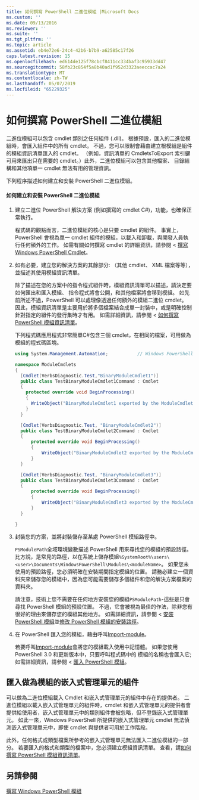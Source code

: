 ```yaml
---
title: 如何撰寫 PowerShell 二進位模組 |Microsoft Docs
ms.custom: ''
ms.date: 09/13/2016
ms.reviewer: ''
ms.suite: ''
ms.tgt_pltfrm: ''
ms.topic: article
ms.assetid: eb4e72e6-24c4-42b6-b7b9-a62585c17f26
caps.latest.revision: 15
ms.openlocfilehash: ed614de125f78cbcf8411cc334baf3c95933dd47
ms.sourcegitcommit: 58fb23c854f5a8b40ad1f952d3323aeeccac7a24
ms.translationtype: MT
ms.contentlocale: zh-TW
ms.lasthandoff: 05/07/2019
ms.locfileid: "65229325"
---
```

# <a name="how-to-write-a-powershell-binary-module"></a>如何撰寫 PowerShell 二進位模組

二進位模組可以包含 cmdlet 類別之任何組件 (.dll)。 根據預設，匯入的二進位模組時，會匯入組件中的所有 cmdlet。 不過，您可以限制會藉由建立根模組是組件的模組資訊清單匯入的 cmdlet。 （例如，資訊清單的 CmdletsToExport 索引鍵可用來匯出只在需要的 cmdlet。）此外，二進位模組可以包含其他檔案、 目錄結構和其他項單一 cmdlet 無法有用的管理資訊。

下列程序描述如何建立和安裝 PowerShell 二進位模組。

#### <a name="how-to-create-and-install-a-powershell-binary-module"></a>如何建立和安裝 PowerShell 二進位模組

1. 建立二進位 PowerShell 解決方案 (例如撰寫的 cmdlet C#)，功能，也確保正常執行。

   程式碼的觀點而言，二進位模組的核心是只要 cmdlet 的組件。 事實上，PowerShell 會視為單一 cmdlet 組件的模組，以載入和卸載，與開發人員執行任何額外的工作。 如需有關如何撰寫 cmdlet 的詳細資訊，請參閱 <<c0> [ 撰寫 Windows PowerShell Cmdlet](../cmdlet/writing-a-windows-powershell-cmdlet.md)。

2. 如有必要，建立您的解決方案的其餘部分: （其他 cmdlet、 XML 檔案等等），並描述其使用模組資訊清單。

   除了描述在您的方案中的指令程式組件時，模組資訊清單可以描述，請決定要如何匯出和匯入模組、 指令程式將會公開，和其他檔案將會移到模組。
   如先前所述不過，PowerShell 可以處理像透過任何額外的模組二進位 cmdlet。
   因此，模組資訊清單是主要用於將多個檔案結合成單一封裝中，或是明確控制針對指定的組件的發行集時才有用。
   如需詳細資訊，請參閱 <<c0> [ 如何撰寫 PowerShell 模組資訊清單](how-to-write-a-powershell-module-manifest.md)。

   下列程式碼應用程式非常簡單C#包含三個 cmdlet，在相同的檔案，可用做為模組的程式碼區塊。

   ```csharp
   using System.Management.Automation;           // Windows PowerShell namespace.

   namespace ModuleCmdlets
   {
     [Cmdlet(VerbsDiagnostic.Test,"BinaryModuleCmdlet1")]
     public class TestBinaryModuleCmdlet1Command : Cmdlet
     {
       protected override void BeginProcessing()
       {
         WriteObject("BinaryModuleCmdlet1 exported by the ModuleCmdlets module.");
       }
     }

     [Cmdlet(VerbsDiagnostic.Test, "BinaryModuleCmdlet2")]
     public class TestBinaryModuleCmdlet2Command : Cmdlet
     {
         protected override void BeginProcessing()
         {
             WriteObject("BinaryModuleCmdlet2 exported by the ModuleCmdlets module.");
         }
     }

     [Cmdlet(VerbsDiagnostic.Test, "BinaryModuleCmdlet3")]
     public class TestBinaryModuleCmdlet3Command : Cmdlet
     {
         protected override void BeginProcessing()
         {
             WriteObject("BinaryModuleCmdlet3 exported by the ModuleCmdlets module.");
         }
     }

   }
   ```

3. 封裝您的方案，並將封裝儲存至某處 PowerShell 模組路徑中。

   `PSModulePath`全域環境變數描述 PowerShell 用來尋找您的模組的預設路徑。 比方說，是常見的路徑，以在系統上儲存模組`%SystemRoot%\users\<user>\Documents\WindowsPowerShell\Modules\<moduleName>`。 如果您未使用的預設路徑，您必須明確在安裝期間指定模組的位置。 請務必建立一個資料夾來儲存您的模組中，因為您可能需要儲存多個組件和您的解決方案檔案的資料夾。

   請注意，技術上您不需要在任何地方安裝您的模組`PSModulePath`-這些是只會尋找 PowerShell 模組的預設位置。 不過，它會被視為最佳的作法，除非您有很好的理由來儲存您的模組其他地方。 如需詳細資訊，請參閱 <<c0> [ 安裝 PowerShell 模組](./installing-a-powershell-module.md)並[修改 PowerShell 模組的安裝路徑](./modifying-the-psmodulepath-installation-path.md)。

4. 在 PowerShell 匯入您的模組，藉由呼叫[Import-module](/powershell/module/Microsoft.PowerShell.Core/Import-Module)。

   若要呼叫[Import-module](/powershell/module/Microsoft.PowerShell.Core/Import-Module)會將您的模組載入使用中記憶體。 如果您使用 PowerShell 3.0 和更新版本中，只要呼叫程式碼中的 模組的名稱也會匯入它;如需詳細資訊，請參閱 <<c0> [ 匯入 PowerShell 模組](./importing-a-powershell-module.md)。

## <a name="importing-snap-in-assemblies-as-modules"></a>匯入做為模組的嵌入式管理單元的組件

可以做為二進位模組載入 Cmdlet 和嵌入式管理單元的組件中存在的提供者。 二進位模組以載入嵌入式管理單元的組件時，cmdlet 和嵌入式管理單元的提供者會提供給使用者，嵌入式管理單元中的類別組件會被忽略，但不登錄嵌入式管理單元。 如此一來，Windows PowerShell 所提供的嵌入式管理單元 cmdlet 無法偵測嵌入式管理單元中，即使 cmdlet 與提供者可用於工作階段。

此外，任何格式或類型檔案所參考的嵌入式管理單元無法匯入二進位模組的一部分。
若要匯入的格式和類型的檔案中，您必須建立模組資訊清單。
查看，請[如何撰寫 PowerShell 模組資訊清單](how-to-write-a-powershell-module-manifest.md)。

## <a name="see-also"></a>另請參閱

[撰寫 Windows PowerShell 模組](./writing-a-windows-powershell-module.md)
